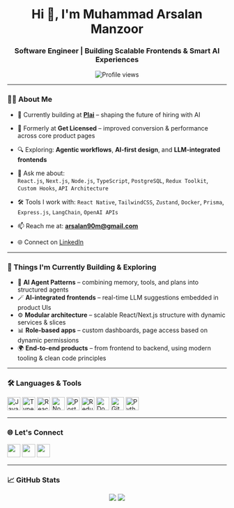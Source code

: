 <h1 align="center">Hi 👋, I'm Muhammad Arsalan Manzoor</h1>
<h3 align="center">Software Engineer | Building Scalable Frontends & Smart AI Experiences</h3>

<p align="center">
  <img src="https://komarev.com/ghpvc/?username=arsalan98m" alt="Profile views" />
</p>

---

### 🧑‍💻 About Me

- 💼 Currently building at **[Plai](https://plai.team)** – shaping the future of hiring with AI
- 🧠 Formerly at **Get Licensed** – improved conversion & performance across core product pages
- 🔍 Exploring: **Agentic workflows**, **AI-first design**, and **LLM-integrated frontends**
- 💬 Ask me about:  
  `React.js`, `Next.js`, `Node.js`, `TypeScript`, `PostgreSQL`, `Redux Toolkit`, `Custom Hooks`, `API Architecture`

- 🛠️ Tools I work with:
  `React Native`, `TailwindCSS`, `Zustand`, `Docker`, `Prisma`, `Express.js`, `LangChain`, `OpenAI APIs`

- 📫 Reach me at: **arsalan90m@gmail.com**  
- 🌐 Connect on [LinkedIn](https://www.linkedin.com/in/muhammad-arsalan-manzoor-4088479b/)

---

### 🚀 Things I'm Currently Building & Exploring

- 🧠 **AI Agent Patterns** – combining memory, tools, and plans into structured agents  
- 🪄 **AI-integrated frontends** – real-time LLM suggestions embedded in product UIs  
- ⚙️ **Modular architecture** – scalable React/Next.js structure with dynamic services & slices  
- 📊 **Role-based apps** – custom dashboards, page access based on dynamic permissions  
- 🌍 **End-to-end products** – from frontend to backend, using modern tooling & clean code principles

---

### 🛠️ Languages & Tools

<p align="left">
  <img src="https://img.icons8.com/color/48/000000/javascript.png" alt="JavaScript" width="30"/>
  <img src="https://img.icons8.com/color/48/000000/typescript.png" alt="TypeScript" width="30"/>
  <img src="https://img.icons8.com/color/48/000000/react-native.png" alt="React" width="30"/>
  <img src="https://img.icons8.com/color/48/000000/nodejs.png" alt="Node.js" width="30"/>
  <img src="https://img.icons8.com/color/48/000000/postgreesql.png" alt="PostgreSQL" width="30"/>
  <img src="https://img.icons8.com/color/48/000000/redux.png" alt="Redux" width="30"/>
  <img src="https://img.icons8.com/color/48/000000/docker.png" alt="Docker" width="30"/>
  <img src="https://img.icons8.com/color/48/000000/git.png" alt="Git" width="30"/>
  <img src="https://img.icons8.com/color/48/000000/python.png" alt="Python" width="30"/>
</p>

---

### 🌐 Let's Connect

<p align="left">
  <a href="https://twitter.com/arsalan90m"><img src="https://img.icons8.com/fluency/48/twitter.png" width="30"/></a>
  <a href="https://linkedin.com/in/muhammad-arsalan-manzoor-4088479b/"><img src="https://img.icons8.com/fluency/48/linkedin.png" width="30"/></a>
  <a href="https://stackoverflow.com/users/10854817/muhammad-arsalan"><img src="https://img.icons8.com/fluency/48/stackoverflow.png" width="30"/></a>
</p>

---

### 📈 GitHub Stats

<p align="center">
  <img src="https://github-readme-stats.vercel.app/api?username=arsalan98m&show_icons=true&theme=tokyonight" />
  <img src="https://github-readme-streak-stats.herokuapp.com/?user=arsalan98m&theme=tokyonight" />
</p>
